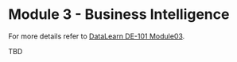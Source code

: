 # Module 3 - Business Intelligence
For more details refer to [DataLearn DE-101 Module03](https://github.com/Data-Learn/data-engineering/tree/master/DE-101%20Modules/Module03).

TBD

